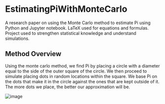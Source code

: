 # EstimatingPiWithMonteCarlo
A research paper on using the Monte Carlo method to estimate Pi using Python and Jupyter notebook. 
LaTeX used for equations and formulas.
Project used to strengthen statistical knowledge and understand simulations.

## Method Overview
Using the monte carlo method, we find Pi by placing a circle with a diameter equal to the side of the outer square of the circle.
We then proceed to simulate placing dots in random locations within the square.
We base Pi on the dots that make it in the circle against the ones that are kept outside of it.
The more dots we place, the better our approximation will be.

![image](https://github.com/user-attachments/assets/f88e8785-805f-47ef-99a9-70fab477e48f)

